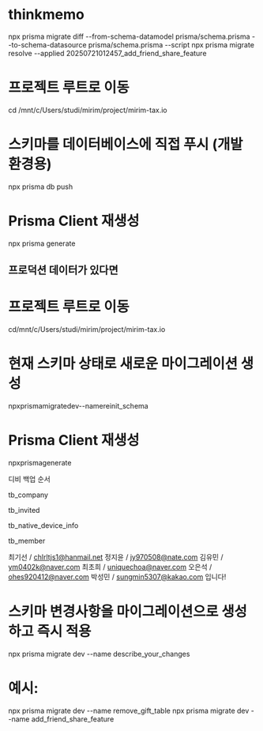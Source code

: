 # thinkmemo
npx prisma migrate diff --from-schema-datamodel prisma/schema.prisma  --to-schema-datasource prisma/schema.prisma --script
npx prisma migrate resolve --applied 20250721012457_add_friend_share_feature

# 프로젝트 루트로 이동

cd /mnt/c/Users/studi/mirim/project/mirim-tax.io

# 스키마를 데이터베이스에 직접 푸시 (개발 환경용)

npx prisma db push

# Prisma Client 재생성

npx prisma generate

## 프로덕션 데이터가 있다면


# 프로젝트 루트로 이동

cd/mnt/c/Users/studi/mirim/project/mirim-tax.io

# 현재 스키마 상태로 새로운 마이그레이션 생성

npxprismamigratedev--namereinit_schema

# Prisma Client 재생성

npxprismagenerate



디비 백업 순서 

 tb_company

tb_invited

tb_native_device_info

tb_member

최기선 / chlrltjs1@hanmail.net
정지윤 / jy970508@nate.com
김유민 / ym0402k@naver.com
최초희 / uniquechoa@naver.com
오은석 / ohes920412@naver.com
박성민 / sungmin5307@kakao.com
입니다! 


# 스키마 변경사항을 마이그레이션으로 생성하고 즉시 적용
npx prisma migrate dev --name describe_your_changes

# 예시:
npx prisma migrate dev --name remove_gift_table
npx prisma migrate dev --name add_friend_share_feature
